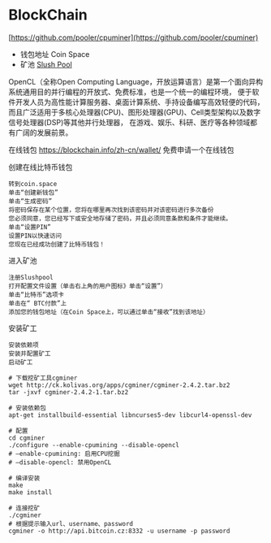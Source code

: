 # BlockChain

[https://github.com/pooler/cpuminer](https://github.com/pooler/cpuminer)

- 钱包地址 Coin Space
- 矿池 [Slush Pool](https://slushpool.com)


OpenCL（全称Open Computing Language，开放运算语言）是第一个面向异构系统通用目的并行编程的开放式、免费标准，也是一个统一的编程环境，
便于软件开发人员为高性能计算服务器、桌面计算系统、手持设备编写高效轻便的代码，
而且广泛适用于多核心处理器(CPU)、图形处理器(GPU)、Cell类型架构以及数字信号处理器(DSP)等其他并行处理器，
在游戏、娱乐、科研、医疗等各种领域都有广阔的发展前景。

在线钱包 https://blockchain.info/zh-cn/wallet/ 免费申请一个在线钱包


创建在线比特币钱包
```
转到coin.space
单击“创建新钱包”
单击“生成密码”
将密码保存在某个位置，您将在哪里再次找到该密码并对该密码进行多次备份
您必须同意，您已经写下或安全地存储了密码，并且必须同意条款和条件才能继续。
单击“设置PIN”
设置PIN以快速访问
您现在已经成功创建了比特币钱包！
```

进入矿池
```
注册Slushpool
打开配置文件设置（单击右上角的用户图标》单击“设置”）
单击“比特币”选项卡
单击在“ BTC付款”上
添加您的钱包地址（在Coin Space上，可以通过单击“接收”找到该地址）
```

安装矿工

```
安装依赖项
安装并配置矿工
启动矿工

```

```
# 下载挖矿工具cgminer
wget http://ck.kolivas.org/apps/cgminer/cgminer-2.4.2.tar.bz2
tar -jxvf cgminer-2.4.2-1.tar.bz2

# 安装依赖包
apt-get installbuild-essential libncurses5-dev libcurl4-openssl-dev

# 配置
cd cgminer
./configure --enable-cpumining --disable-opencl
# –enable-cpumining: 启用CPU挖掘
# –disable-opencl: 禁用OpenCL

# 编译安装
make
make install

# 连接挖矿
./cgminer
# 根据提示输入url、username、password
cgminer -o http://api.bitcoin.cz:8332 -u username -p password
```
